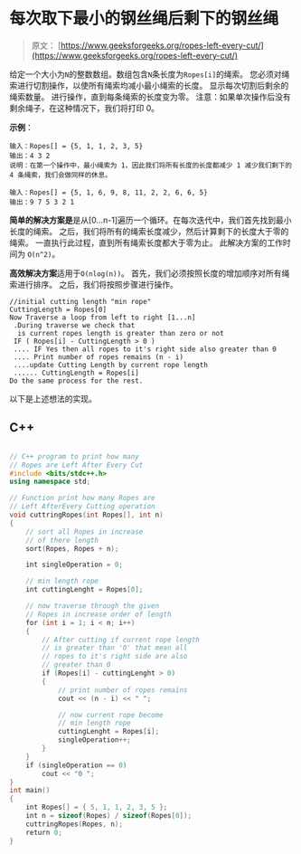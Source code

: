# 每次取下最小的钢丝绳后剩下的钢丝绳

> 原文： [https://www.geeksforgeeks.org/ropes-left-every-cut/](https://www.geeksforgeeks.org/ropes-left-every-cut/)

给定一个大小为`N`的整数数组。数组包含`N`条长度为`Ropes[i]`的绳索。 您必须对绳索进行切割操作，以使所有绳索均减小最小绳索的长度。 显示每次切割后剩余的绳索数量。 进行操作，直到每条绳索的长度变为零。
注意：如果单次操作后没有剩余绳子，在这种情况下，我们将打印 0。

**示例**：

```
输入：Ropes[] = {5, 1, 1, 2, 3, 5}
输出：4 3 2
说明：在第一个操作中，最小绳索为 1，因此我们将所有长度的长度都减少 1 减少我们剩下的 4 条绳索，我们会做同样的休息。

输入：Ropes[] = {5, 1, 6, 9, 8, 11, 2, 2, 6, 6, 5}
输出：9 7 5 3 2 1
```

**简单的解决方案是**是从[0…n-1]遍历一个循环。在每次迭代中，我们首先找到最小长度的绳索。 之后，我们将所有的绳索长度减少，然后计算剩下的长度大于零的绳索。 一直执行此过程，直到所有绳索长度都大于零为止。 此解决方案的工作时间为 `O(n^2)`。

**高效解决方案**适用于`O(nlog(n))`。 首先，我们必须按照长度的增加顺序对所有绳索进行排序。 之后，我们将按照步骤进行操作。

```
//initial cutting length "min rope"  
CuttingLength = Ropes[0]
Now Traverse a loop from left to right [1...n]
 .During traverse we check that 
  is current ropes length is greater than zero or not 
 IF ( Ropes[i] - CuttingLength > 0 ) 
 .... IF Yes then all ropes to it's right side also greater than 0
 .... Print number of ropes remains (n - i)
 ....update Cutting Length by current rope length
 ...... CuttingLength = Ropes[i]          
Do the same process for the rest.

```

以下是上述想法的实现。

## C++ 

```cpp

// C++ program to print how many 
// Ropes are Left After Every Cut 
#include <bits/stdc++.h> 
using namespace std; 

// Function print how many Ropes are  
// Left AfterEvery Cutting operation 
void cuttringRopes(int Ropes[], int n) 
{ 
    // sort all Ropes in increase  
    // of there length 
    sort(Ropes, Ropes + n); 

    int singleOperation = 0; 

    // min length rope 
    int cuttingLenght = Ropes[0]; 

    // now traverse through the given 
    // Ropes in increase order of length 
    for (int i = 1; i < n; i++) 
    { 
        // After cutting if current rope length 
        // is greater than '0' that mean all 
        // ropes to it's right side are also  
        // greater than 0 
        if (Ropes[i] - cuttingLenght > 0) 
        { 
            // print number of ropes remains 
            cout << (n - i) << " "; 

            // now current rope become 
            // min length rope 
            cuttingLenght = Ropes[i]; 
            singleOperation++; 
        } 
    } 
    if (singleOperation == 0) 
        cout << "0 "; 
} 
int main() 
{ 
    int Ropes[] = { 5, 1, 1, 2, 3, 5 }; 
    int n = sizeof(Ropes) / sizeof(Ropes[0]); 
    cuttringRopes(Ropes, n); 
    return 0; 
} 

```